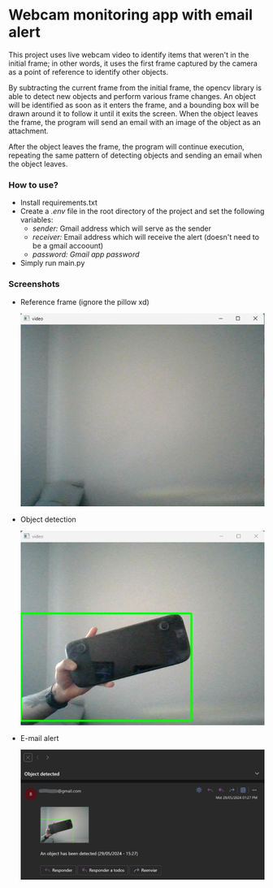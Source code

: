 # Webcam monitoring app with email alert

This project uses live webcam video to identify items that weren't in the initial frame; in other words, it uses the first frame captured by the camera as a point of reference to identify other objects.



By subtracting the current frame from the initial frame, the opencv library is able to detect new objects and perform various frame changes. An object will be identified as soon as it enters the frame, and a bounding box will be drawn around it to follow it until it exits the screen. When the object leaves the frame, the program will send an email with an image of the object as an attachment.

After the object leaves the frame, the program will continue execution, repeating the same pattern of detecting objects and sending an email when the object leaves.

### How to use?

* Install requirements.txt
* Create a *.env* file in the root directory of the project and set the following variables:
  * *sender:* Gmail address which will serve as the sender
  * *receiver:* Email address which will receive the alert (doesn't need to be a gmail accoount)
  * *password: Gmail app password*
* Simply run main.py

### Screenshots

* Reference frame (ignore the pillow xd)

  ![1717015396009](image/README/1717015396009.png)
* Object detection

  ![1717015429362](image/README/1717015429362.png)
* E-mail alert

  ![1717015443550](image/README/1717015443550.png)
